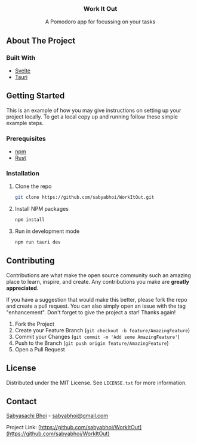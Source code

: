 <div id="top"></div>
<!--
*** Thanks for checking out the Best-README-Template. If you have a suggestion
*** that would make this better, please fork the repo and create a pull request
*** or simply open an issue with the tag "enhancement".
*** Don't forget to give the project a star!
*** Thanks again! Now go create something AMAZING! :D
-->



<!-- PROJECT SHIELDS -->
<!--
*** I'm using markdown "reference style" links for readability.
*** Reference links are enclosed in brackets [ ] instead of parentheses ( ).
*** See the bottom of this document for the declaration of the reference variables
*** for contributors-url, forks-url, etc. This is an optional, concise syntax you may use.
*** https://www.markdownguide.org/basic-syntax/#reference-style-links
-->

<!-- PROJECT LOGO -->
<br />
<div align="center">

<h3 align="center">Work It Out</h3>

  <p align="center">
		A Pomodoro app for focussing on your tasks
  </p>
</div>

<!-- ABOUT THE PROJECT -->
## About The Project

### Built With

* [Svelte](https://svelte.dev/)
* [Tauri](https://tauri.studio/)


<!-- GETTING STARTED -->
## Getting Started

This is an example of how you may give instructions on setting up your project locally.
To get a local copy up and running follow these simple example steps.

### Prerequisites

* [npm](https://www.npmjs.com/)
* [Rust](https://www.rust-lang.org/)

### Installation

1. Clone the repo
   ```sh
   git clone https://github.com/sabyabhoi/WorkItOut.git
   ```
2. Install NPM packages
   ```sh
   npm install
   ```
3. Run in development mode
   ```sh
   npm run tauri dev
   ```
<!-- CONTRIBUTING -->
## Contributing

Contributions are what make the open source community such an amazing place to learn, inspire, and create. Any contributions you make are **greatly appreciated**.

If you have a suggestion that would make this better, please fork the repo and create a pull request. You can also simply open an issue with the tag "enhancement".
Don't forget to give the project a star! Thanks again!

1. Fork the Project
2. Create your Feature Branch (`git checkout -b feature/AmazingFeature`)
3. Commit your Changes (`git commit -m 'Add some AmazingFeature'`)
4. Push to the Branch (`git push origin feature/AmazingFeature`)
5. Open a Pull Request


<!-- LICENSE -->
## License

Distributed under the MIT License. See `LICENSE.txt` for more information.


<!-- CONTACT -->
## Contact

[Sabyasachi Bhoi](https://sabyabhoi.xyz/)  - sabyabhoi@gmail.com

Project Link: [https://github.com/sabyabhoi/WorkItOut](https://github.com/sabyabhoi/WorkItOut)
